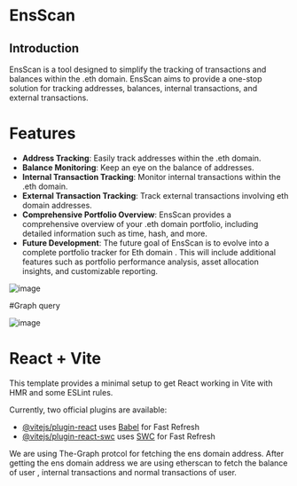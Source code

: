 # EnsScan

## Introduction

EnsScan is a tool designed to simplify the tracking of transactions and balances within the .eth domain. EnsScan aims to provide a one-stop solution for tracking addresses, balances, internal transactions, and external transactions.

# Features

- **Address Tracking**: Easily track addresses within the .eth domain.
- **Balance Monitoring**: Keep an eye on the balance of addresses.
- **Internal Transaction Tracking**: Monitor internal transactions within the .eth domain.
- **External Transaction Tracking**: Track external transactions involving eth domain addresses.
- **Comprehensive Portfolio Overview**: EnsScan provides a comprehensive overview of your .eth domain portfolio, including detailed information such as time, hash, and more.
- **Future Development**: The future goal of EnsScan is to evolve into a complete portfolio tracker for Eth domain . This will include additional features such as portfolio performance analysis, asset allocation insights, and customizable reporting.

![image](https://github.com/ayushsingh82/EnsScan/assets/121667116/f9ea13e3-c150-430b-8a7d-c5d56559d4fe)


#Graph query

![image](https://github.com/ayushsingh82/EnsScan/assets/121667116/da55900e-3eea-410d-bc9e-ffe1258583fb)



# React + Vite

This template provides a minimal setup to get React working in Vite with HMR and some ESLint rules.

Currently, two official plugins are available:

- [@vitejs/plugin-react](https://github.com/vitejs/vite-plugin-react/blob/main/packages/plugin-react/README.md) uses [Babel](https://babeljs.io/) for Fast Refresh
- [@vitejs/plugin-react-swc](https://github.com/vitejs/vite-plugin-react-swc) uses [SWC](https://swc.rs/) for Fast Refresh


We are using The-Graph protcol for fetching the ens domain address.
After getting the ens domain address we are using etherscan to fetch the balance of user , internal transactions and normal transactions of user.

